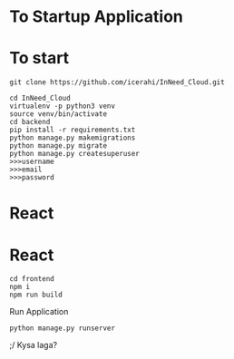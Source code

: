 # To Startup Application

# To start
```
git clone https://github.com/icerahi/InNeed_Cloud.git

cd InNeed_Cloud
virtualenv -p python3 venv
source venv/bin/activate
cd backend
pip install -r requirements.txt
python manage.py makemigrations
python manage.py migrate
python manage.py createsuperuser
>>>username
>>>email
>>>password

```

# React


# React
```
cd frontend
npm i
npm run build
```

Run Application
```
python manage.py runserver
```

;/ Kysa laga?
